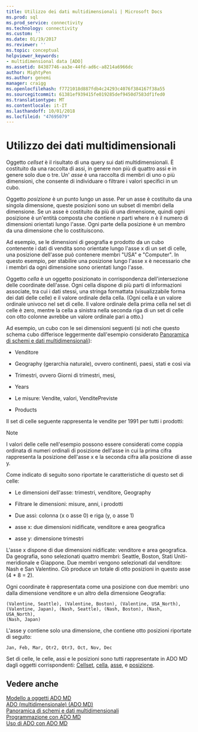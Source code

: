 ```yaml
---
title: Utilizzo dei dati multidimensionali | Microsoft Docs
ms.prod: sql
ms.prod_service: connectivity
ms.technology: connectivity
ms.custom: ''
ms.date: 01/19/2017
ms.reviewer: ''
ms.topic: conceptual
helpviewer_keywords:
- multidimensional data [ADO]
ms.assetid: 84387746-aa3e-44fd-ad6c-a8214a6966dc
author: MightyPen
ms.author: genemi
manager: craigg
ms.openlocfilehash: f7721018d887fdb4c24293c4076f384167f38a55
ms.sourcegitcommit: 61381ef939415fe019285def9450d7583df1fed0
ms.translationtype: MT
ms.contentlocale: it-IT
ms.lasthandoff: 10/01/2018
ms.locfileid: "47695079"
---
```

# <a name="working-with-multidimensional-data"></a>Utilizzo dei dati multidimensionali
Oggetto *cellset* è il risultato di una query sui dati multidimensionali. È costituito da una raccolta di assi, in genere non più di quattro assi e in genere solo due o tre. Un' *asse* è una raccolta di membri di uno o più dimensioni, che consente di individuare o filtrare i valori specifici in un cubo.  
  
 Oggetto *posizione* è un punto lungo un asse. Per un asse è costituito da una singola dimensione, queste posizioni sono un subset di membri della dimensione. Se un asse è costituito da più di una dimensione, quindi ogni posizione è un'entità composta che contiene *n* parti where *n* è il numero di dimensioni orientati lungo l'asse. Ogni parte della posizione è un membro da una dimensione che lo costituiscono.  
  
 Ad esempio, se le dimensioni di geografia e prodotto da un cubo contenente i dati di vendita sono orientate lungo l'asse x di un set di celle, una posizione dell'asse può contenere membri "USA" e "Computer". In questo esempio, per stabilire una posizione lungo l'asse x è necessario che i membri da ogni dimensione sono orientati lungo l'asse.  
  
 Oggetto *cella* è un oggetto posizionato in corrispondenza dell'intersezione delle coordinate dell'asse. Ogni cella dispone di più parti di informazioni associate, tra cui i dati stessi, una stringa formattata (visualizzabile forma dei dati delle celle) e il valore ordinale della cella. (Ogni cella è un valore ordinale univoco nel set di celle. Il valore ordinale della prima cella nel set di celle è zero, mentre la cella a sinistra nella seconda riga di un set di celle con otto colonne avrebbe un valore ordinale pari a otto.)  
  
 Ad esempio, un cubo con le sei dimensioni seguenti (si noti che questo schema cubo differisce leggermente dall'esempio considerato [Panoramica di schemi e dati multidimensionali](../../../ado/guide/multidimensional/overview-of-multidimensional-schemas-and-data.md)):  
  
-   Venditore  
  
-   Geography (gerarchia naturale), ovvero continenti, paesi, stati e così via  
  
-   Trimestri, ovvero Giorni di trimestri, mesi,  
  
-   Years  
  
-   Le misure: Vendite, valori, VenditePreviste  
  
-   Products  
  
 Il set di celle seguente rappresenta le vendite per 1991 per tutti i prodotti:  
  
> [!NOTE]
>  I valori delle celle nell'esempio possono essere considerati come coppia ordinata di numeri ordinali di posizione dell'asse in cui la prima cifra rappresenta la posizione dell'asse x e la seconda cifra alla posizione di asse y.  
  
 Come indicato di seguito sono riportate le caratteristiche di questo set di celle:  
  
-   Le dimensioni dell'asse: trimestri, venditore, Geography  
  
-   Filtrare le dimensioni: misure, anni, i prodotti  
  
-   Due assi: colonna (x o asse 0) e riga (y, o asse 1)  
  
-   asse x: due dimensioni nidificate, venditore e area geografica  
  
-   asse y: dimensione trimestri  
  
 L'asse x dispone di due dimensioni nidificate: venditore e area geografica. Da geografia, sono selezionati quattro membri: Seattle, Boston, Stati Uniti-meridionale e Giappone. Due membri vengono selezionati dal venditore: Nash e San Valentino. Ciò produce un totale di otto posizioni in questo asse (4 * 8 = 2).  
  
 Ogni coordinate è rappresentata come una posizione con due membri: uno dalla dimensione venditore e un altro della dimensione Geografia:  
  
```  
(Valentine, Seattle), (Valentine, Boston), (Valentine, USA_North),  
(Valentine, Japan), (Nash, Seattle), (Nash, Boston), (Nash, USA_North),  
(Nash, Japan)  
```  
  
 L'asse y contiene solo una dimensione, che contiene otto posizioni riportate di seguito:  
  
```  
Jan, Feb, Mar, Qtr2, Qtr3, Oct, Nov, Dec  
```  
  
 Set di celle, le celle, assi e le posizioni sono tutti rappresentate in ADO MD dagli oggetti corrispondenti: [Cellset](../../../ado/reference/ado-md-api/cellset-object-ado-md.md), [cella](../../../ado/reference/ado-md-api/cell-object-ado-md.md), [asse](../../../ado/reference/ado-md-api/axis-object-ado-md.md), e [posizione](../../../ado/reference/ado-md-api/position-object-ado-md.md).  
  
## <a name="see-also"></a>Vedere anche  
 [Modello a oggetti ADO MD](../../../ado/reference/ado-md-api/ado-md-object-model.md)   
 [ADO (multidimensionale) (ADO MD)](../../../ado/guide/multidimensional/ado-multidimensional-ado-md.md)   
 [Panoramica di schemi e dati multidimensionali](../../../ado/guide/multidimensional/overview-of-multidimensional-schemas-and-data.md)   
 [Programmazione con ADO MD](../../../ado/guide/multidimensional/programming-with-ado-md.md)   
 [Uso di ADO con ADO MD](../../../ado/guide/multidimensional/using-ado-with-ado-md.md)
